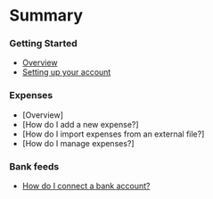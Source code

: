 # Summary

### Getting Started
* [Overview](getting-started/overview.md)
* [Setting up your account](getting-started/setting-up-your-account.md)

### Expenses
* [Overview]
* [How do I add a new expense?]
* [How do I import expenses from an external file?]
* [How do I manage expenses?]

### Bank feeds
* [How do I connect a bank account?](bank-feeds/how-do-i-connect-a-bank-account.md)

